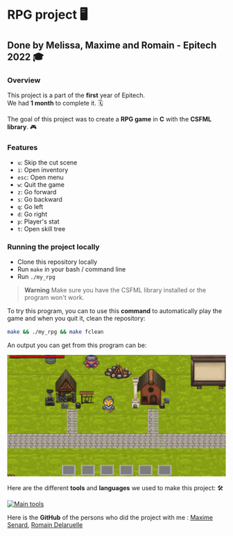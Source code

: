 # RPG project :desktop_computer:

## Done by Melissa, Maxime and Romain - Epitech 2022 :mortar_board:

### Overview

This project is a part of the **first** year of Epitech. <br>
We had **1 month** to complete it. :spiral_calendar: <br>

The goal of this project was to create a **RPG game** in **C** with the **CSFML library**. :video_game:<br>

### Features

* `u`: Skip the cut scene
* `i`: Open inventory
* `esc`: Open menu
* `w`: Quit the game
* `z`: Go forward
* `s`: Go backward
* `q`: Go left
* `d`: Go right
* `p`: Player's stat
* `t`: Open skill tree

### Running the project locally

* Clone this repository locally
* Run `make` in your bash / command line
* Run `./my_rpg`

> **Warning**
> Make sure you have the CSFML library installed or the program won't work.

To try this program, you can to use this **command** to automatically play the game and when you quit it, clean the repository: <br>

```bash
make && ./my_rpg && make fclean
```

An output you can get from this program can be:

![gameplay.png](assets/screenshot_game.png)

Here are the different **tools** and **languages** we used to make this project: :hammer_and_wrench:

[![Main tools](https://skillicons.dev/icons?i=c,vscode,github,md&perline=9)](https://github.com/tandpfun/skill-icons)

Here is the **GitHub** of the persons who did the project with me : [Maxime Senard](https://github.com/RedCommand), [Romain Delaruelle](https://github.com/FiirePirate)
